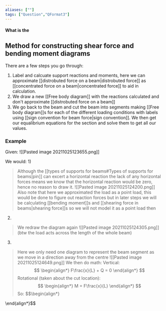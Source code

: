 ```yaml
---
aliases: [""]
tags: ["Question","QFormat3"]
---
```


#### What is the
## Method for constructing shear force and bending moment diagrams
There are a few steps you go through:
1) Label and calcuate support reactions and moments, here we can approximate [[distrobuted force on a beam|distrobuted force]] as [[concentrated force on a beam|concentrated force]] to aid in calculation.
2) We draw a new [[Free body diagram]] with the reactions calculated and don't approximate [[distrobuted force on a beam]]
3) We go back to the beam and cut the beam into segments making [[Free body diagram]]s for each of the different loading conditions with labels using [[sign convention for beam force|sign convention]].
We then get our equalibrium equations for the section and solve them to get all our values.


### Example
Given:
![[Pasted image 20211025123655.png]]

We would:
1)
> Although the [[types of supports for beams#Types of supports for beams|pin]] can excert a horizontal reaction the lack of any horizontal forces means we know that the horizontal reaction would be zero, hence no reason to draw it.
> ![[Pasted image 20211025124200.png]]
> Also note that here we approximated the load as a point load, this would be done to figure out reaction forces but in later steps we will be calculating [[bending moment]]s and [[shearing force in beams|shearing force]]s so we will not model it as a point load then

2)
> We redraw the diagram again
> ![[Pasted image 20211025124305.png]]
> (btw the load acts across the length of the whole beam)

3)
> Here we only need one diagram to represent the beam segment as we move in a direction away from the centre
> ![[Pasted image 20211025124649.png]]
> We then do math:
> Vertical:
> $$ \begin{align*}
F\frac{x}{L} + Q = 0
\end{align*} $$
> Rotational (taken about the cut location):
> $$ \begin{align*}
M = F\frac{x}{L} 
\end{align*} $$
> So:
> $$\begin{align*}

\end{align*}$$